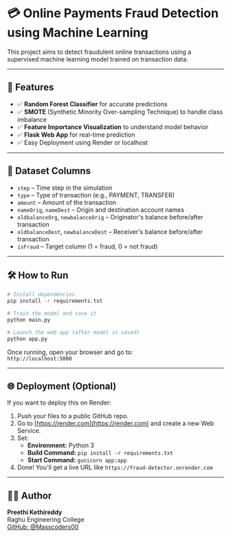 
# 💳 Online Payments Fraud Detection using Machine Learning

This project aims to detect fraudulent online transactions using a supervised machine learning model trained on transaction data.

---

## 🚀 Features

- ✅ **Random Forest Classifier** for accurate predictions  
- ✅ **SMOTE** (Synthetic Minority Over-sampling Technique) to handle class imbalance  
- ✅ **Feature Importance Visualization** to understand model behavior  
- ✅ **Flask Web App** for real-time prediction  
- ✅ Easy Deployment using Render or localhost

---

## 🧾 Dataset Columns

- `step` – Time step in the simulation  
- `type` – Type of transaction (e.g., PAYMENT, TRANSFER)  
- `amount` – Amount of the transaction  
- `nameOrig`, `nameDest` – Origin and destination account names  
- `oldbalanceOrg`, `newbalanceOrig` – Originator's balance before/after transaction  
- `oldbalanceDest`, `newbalanceDest` – Receiver's balance before/after transaction  
- `isFraud` – Target column (1 = fraud, 0 = not fraud)

---

## 🛠️ How to Run

```bash
# Install dependencies
pip install -r requirements.txt

# Train the model and save it
python main.py

# Launch the web app (after model is saved)
python app.py
```

Once running, open your browser and go to:  
`http://localhost:5000`

---

## 🌐 Deployment (Optional)

If you want to deploy this on Render:

1. Push your files to a public GitHub repo.
2. Go to [https://render.com](https://render.com) and create a new Web Service.
3. Set:
   - **Environment:** Python 3
   - **Build Command:** `pip install -r requirements.txt`
   - **Start Command:** `gunicorn app:app`
4. Done! You'll get a live URL like `https://fraud-detector.onrender.com`

---

## 👩‍💻 Author

**Preethi Kethireddy**  
Raghu Engineering College  
[GitHub: @Masscoders00](https://github.com/Masscoders00)
